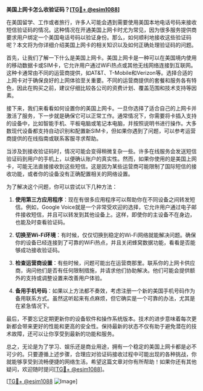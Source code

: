 **美国上网卡怎么收验证码？[[TG💪+ @esim1088](https://t.me/s/esim1088)]**

在美国留学、工作或者旅行，许多人可能会遇到需要使用美国本地电话号码来接收短信验证码的情况。这种情况在开通美国上网卡时尤为常见，因为很多服务提供商要求用户绑定一个美国电话号码以验证身份。那么，如何顺利地接收这些验证码呢？本文将为你详细介绍美国上网卡的相关知识以及如何正确处理验证码的问题。

首先，让我们了解一下什么是美国上网卡。美国上网卡是一种可以在美国境内使用的移动数据卡或SIM卡，它允许用户通过WiFi热点或其他无线网络连接到互联网。这种卡通常由不同的运营商提供，如AT&T、T-Mobile和Verizon等。选择合适的上网卡对于确保良好的上网体验至关重要。不同的运营商提供的套餐和服务各有特色，因此在购买之前，建议仔细比较各公司的资费计划、覆盖范围和技术支持等因素。

接下来，我们来看看如何设置你的美国上网卡。一旦你选择了适合自己的上网卡并激活了服务，下一步就是确保它可以正常工作。通常情况下，你需要将卡插入支持的设备中，比如智能手机、平板电脑或笔记本电脑，并按照说明书进行操作。大多数现代设备都支持自动识别和配置新SIM卡，但如果你遇到了问题，可以参考运营商提供的在线指南或联系客服寻求帮助。

当涉及到接收验证码时，情况可能会变得稍微复杂一些。许多在线服务会发送短信验证码到用户的手机上，以便确认账户的真实性。然而，如果你使用的是美国上网卡，可能无法直接接收到这些短信。这是因为某些运营商可能限制了国际短信的接收功能，或者你的设备没有正确配置相关的网络设置。

为了解决这个问题，你可以尝试以下几种方法：

1. **使用第三方应用程序**：现在有很多应用程序可以帮助你在不同设备之间转发短信。例如，Google Voice就是一个非常受欢迎的选择，它允许用户通过电子邮件接收短信，并且可以转发到其他设备上。这样，即使你的主设备不在身边，也能及时查看验证码。

2. **切换至Wi-Fi环境**：有时候，仅仅切换到稳定的Wi-Fi网络就能解决问题。确保你的设备已经连接到了可靠的WiFi热点，并且关闭蜂窝数据功能，看看是否能够成功接收验证码。

3. **检查运营商设置**：有些时候，问题可能出在运营商那里。联系你的上网卡供应商，询问他们是否有任何限制措施，并请求他们协助解决。他们可能会提供额外的支持或调整设置来改善用户体验。

4. **备用手机号码**：如果以上方法都不奏效，考虑注册一个新的美国手机号码作为备用联系方式。虽然这听起来有点麻烦，但它确实是一个可靠的办法，尤其是在紧急情况下。

最后，不要忘记定期更新你的设备软件和操作系统版本。技术的进步意味着每次更新都会带来更好的性能和更高的安全性。保持最新的状态不仅有助于避免潜在的技术故障，还可以让你享受到最新的功能和服务。

总之，无论是为了学习、娱乐还是商业用途，拥有一个稳定的美国上网卡都是必不可少的。只要遵循上述步骤，合理应对验证码接收过程中可能出现的各种挑战，你就能够享受到流畅便捷的网络生活。希望这篇文章对你有所帮助！如果你还有其他疑问，欢迎随时提问[[TG💪+ @esim1088](https://t.me/s/esim1088)]。

[[TG💪+ @esim1088](https://t.me/s/esim1088) ![Image](https://i.postimg.cc/4NQfJmqS/Snipaste-2025-05-13-00-14-12.png)]